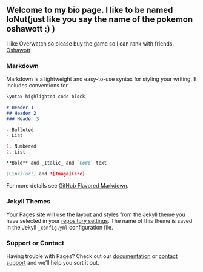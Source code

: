 ## Welcome to my bio page. I like to be named IoNut(just like you say the name of the pokemon oshawott :) )

I like Overwatch so please buy the game so I can rank with friends.
[Oshawott](https://www.google.com/url?sa=i&url=https%3A%2F%2Faminoapps.com%2Fc%2Fpokemon%2Fpage%2Fblog%2Fwhy-i-love-oshawott%2FKkhM_uBKqKerbLd1N2XbZn5gbrGGjj&psig=AOvVaw3IP0lip1kLLRg2KqQJKzle&ust=1603207225138000&source=images&cd=vfe&ved=0CAIQjRxqFwoTCNDL-br6wOwCFQAAAAAdAAAAABAI)
### Markdown

Markdown is a lightweight and easy-to-use syntax for styling your writing. It includes conventions for

```markdown
Syntax highlighted code block

# Header 1
## Header 2
### Header 3

- Bulleted
- List

1. Numbered
2. List

**Bold** and _Italic_ and `Code` text

[Link](url) and ![Image](src)
```

For more details see [GitHub Flavored Markdown](https://guides.github.com/features/mastering-markdown/).

### Jekyll Themes

Your Pages site will use the layout and styles from the Jekyll theme you have selected in your [repository settings](https://github.com/ionut-mihalache/ionut-mihalache.github.io/settings). The name of this theme is saved in the Jekyll `_config.yml` configuration file.

### Support or Contact

Having trouble with Pages? Check out our [documentation](https://docs.github.com/categories/github-pages-basics/) or [contact support](https://github.com/contact) and we’ll help you sort it out.
